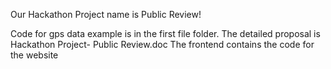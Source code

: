 Our Hackathon Project name is Public Review!

Code for gps data example is in the first file folder.
The detailed proposal is Hackathon Project- Public Review.doc
The frontend contains the code for the website
